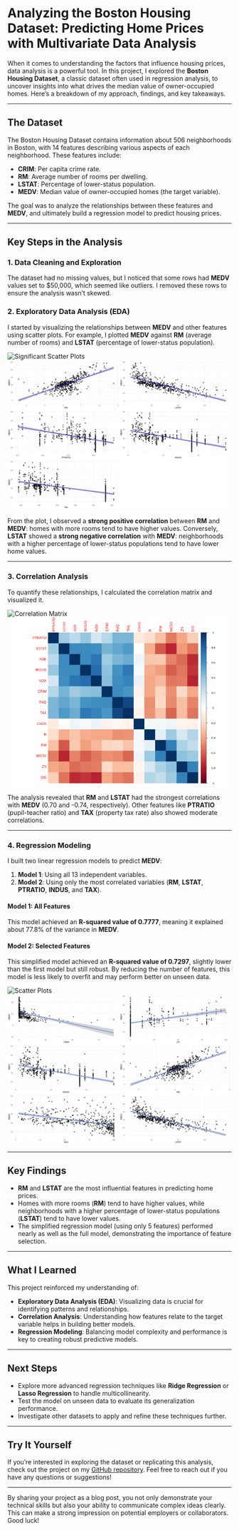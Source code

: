 # **Analyzing the Boston Housing Dataset: Predicting Home Prices with Multivariate Data Analysis**

When it comes to understanding the factors that influence housing prices, data analysis is a powerful tool. 
In this project, I explored the **Boston Housing Dataset**, a classic dataset often used in regression analysis, 
to uncover insights into what drives the median value of owner-occupied homes. Here’s a breakdown of my approach, findings, and key takeaways.

---

## **The Dataset**
The Boston Housing Dataset contains information about 506 neighborhoods in Boston, with 14 features describing various aspects of each neighborhood. These features include:
- **CRIM**: Per capita crime rate.
- **RM**: Average number of rooms per dwelling.
- **LSTAT**: Percentage of lower-status population.
- **MEDV**: Median value of owner-occupied homes (the target variable).

The goal was to analyze the relationships between these features and **MEDV**, and ultimately build a regression model to predict housing prices.

---

## **Key Steps in the Analysis**

### **1. Data Cleaning and Exploration**
The dataset had no missing values, but I noticed that some rows had **MEDV** values set to $50,000, which seemed like outliers. 
I removed these rows to ensure the analysis wasn’t skewed.

### **2. Exploratory Data Analysis (EDA)**
I started by visualizing the relationships between **MEDV** and other features using scatter plots. 
For example, I plotted **MEDV** against **RM** (average number of rooms) and **LSTAT** (percentage of lower-status population).

![Significant Scatter Plots](images/significant_scatter_plots.png)
![Significant Scatter Plots](https://raw.githubusercontent.com/boakyejeff/Multivariate-Data-Analysis-Project-/images/significant_scatter_plots.png)

From the plot, I observed a **strong positive correlation** between **RM** and **MEDV**: homes with more rooms tend to have higher values. Conversely, **LSTAT** showed a **strong negative correlation** with **MEDV**: neighborhoods with a higher percentage of lower-status populations tend to have lower home values.

---

### **3. Correlation Analysis**
To quantify these relationships, I calculated the correlation matrix and visualized it.

![Correlation Matrix](images/correlation_matrix.png)
![Correlation Matrix](https://raw.githubusercontent.com/boakyejeff/Multivariate-Data-Analysis-Project-/images/correlation_matrix.png)

The analysis revealed that **RM** and **LSTAT** had the strongest correlations with **MEDV** (0.70 and -0.74, respectively). Other features like **PTRATIO** (pupil-teacher ratio) and **TAX** (property tax rate) also showed moderate correlations.

---

### **4. Regression Modeling**
I built two linear regression models to predict **MEDV**:
1. **Model 1**: Using all 13 independent variables.
2. **Model 2**: Using only the most correlated variables (**RM**, **LSTAT**, **PTRATIO**, **INDUS**, and **TAX**).

#### **Model 1: All Features**
This model achieved an **R-squared value of 0.7777**, meaning it explained about 77.8% of the variance in **MEDV**.

#### **Model 2: Selected Features**
This simplified model achieved an **R-squared value of 0.7297**, slightly lower than the first model but still robust. 
By reducing the number of features, this model is less likely to overfit and may perform better on unseen data.

![Scatter Plots](images/scatter_plots.png)
![Scatter Plots](https://raw.githubusercontent.com/boakyejeff/Multivariate-Data-Analysis-Project-/images/scatter_plots.png)

---

## **Key Findings**
- **RM** and **LSTAT** are the most influential features in predicting home prices.
- Homes with more rooms (**RM**) tend to have higher values, while neighborhoods with a higher percentage of lower-status populations (**LSTAT**) tend to have lower values.
- The simplified regression model (using only 5 features) performed nearly as well as the full model, demonstrating the importance of feature selection.

---

## **What I Learned**
This project reinforced my understanding of:
- **Exploratory Data Analysis (EDA)**: Visualizing data is crucial for identifying patterns and relationships.
- **Correlation Analysis**: Understanding how features relate to the target variable helps in building better models.
- **Regression Modeling**: Balancing model complexity and performance is key to creating robust predictive models.

---

## **Next Steps**
- Explore more advanced regression techniques like **Ridge Regression** or **Lasso Regression** to handle multicollinearity.
- Test the model on unseen data to evaluate its generalization performance.
- Investigate other datasets to apply and refine these techniques further.

---

## **Try It Yourself**
If you’re interested in exploring the dataset or replicating this analysis, check out the project on my [GitHub repository](https://github.com/boakyejeff/Multivariate-Data-Analysis-Project-). Feel free to reach out if you have any questions or suggestions!

---

By sharing your project as a blog post, you not only demonstrate your technical skills but also your ability to communicate complex ideas clearly. This can make a strong impression on potential employers or collaborators. Good luck!
